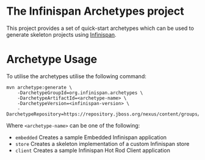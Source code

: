 # The Infinispan Archetypes project

This project provides a set of quick-start archetypes which can be used to generate skeleton projects using [Infinispan](https://infinispan.org).

# Archetype Usage
To utilise the archetypes utilise the following command:

```
mvn archetype:generate \
    -DarchetypeGroupId=org.infinispan.archetypes \
    -DarchetypeArtifactId=<archetype-name> \
    -DarchetypeVersion=<infinispan-version> \
    -DarchetypeRepository=https://repository.jboss.org/nexus/content/groups/public
```

Where `<archetype-name>` can be one of the following:
  - `embedded` Creates a sample Embedded Infinispan application
  - `store` Creates a skeleton implementation of a custom Infinispan store
  - `client` Creates a sample Infinispan Hot Rod Client application
